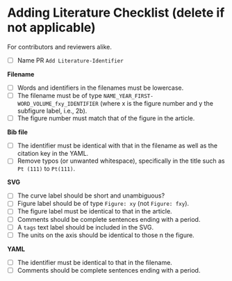 
# Adding Literature Checklist (delete if not applicable)

For contributors and reviewers alike.

- [ ] Name PR `Add Literature-Identifier`

**Filename**

- [ ] Words and identifiers in the filenames must be lowercase.
- [ ] The filename must be of type `NAME_YEAR_FIRST-WORD_VOLUME_fxy_IDENTIFIER` (where x is the figure number and y the subfigure label, i.e., 2b).
- [ ] The figure number must match that of the figure in the article.

**Bib file**

- [ ] The identifier must be identical with that in the filename as well as the citation key in the YAML.
- [ ] Remove typos (or unwanted whitespace), specifically in the title such as `Pt (111)` to `Pt(111)`.

**SVG**

- [ ] The curve label should be short and unambiguous?
- [ ] Figure label should be of type `Figure: xy` (not `Figure: fxy`).
- [ ] The figure label must be identical to that in the article.
- [ ] Comments should be complete sentences ending with a period.
- [ ] A `tags` text label should be included in the SVG.
- [ ] The units on the axis should be identical to those n the figure.

**YAML**

- [ ] The identifier must be identical to that in the filename.
- [ ] Comments should be complete sentences ending with a period.
